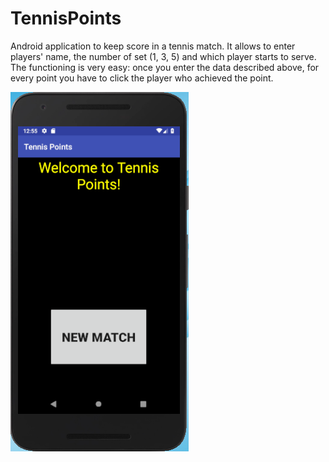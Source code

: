 # TennisPoints

Android application to keep score in a tennis match.
It allows to enter players' name, the number of set (1, 3, 5) and which player starts to serve.
The functioning is very easy: once you enter the data described above, for every point you have to click the player who achieved the point.


![alt text](https://github.com/gvnnbrtln/TennisPoints/blob/master/media/new_match.PNG)

